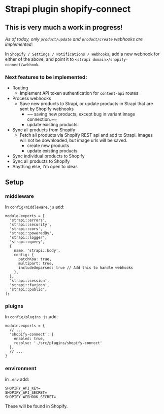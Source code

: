 # Strapi plugin shopify-connect

## This is very much a work in progress!

*As of today, only `product/update` and `product/create` webhooks are implemented:*

In `Shopify / Settings / Notifications / Webhooks`, add a new webhook for either of the above, and point it to `<strapi domain>/shopify-connect/webhook`. 

### Next features to be implemented:

- Routing
  - Implement API token authentication for `content-api` routes
- Process webhooks
  - Save new products to Strapi, or update products in Strapi that are sent by Shopify webhooks
    - ~~ saving new products, except bug in variant image connection.~~
    - update existing products
- Sync all products from Shopify
  - Fetch all products via Shopify REST api and add to Strapi. Images will not be downloaded, but image urls will be saved.
    - create new products
    - update existing products
- Sync individual products to Shopify
- Sync all products to Shopify
- Anything else, I'm open to ideas

## Setup

### middleware

In `config/middleware.js` add:

```
module.exports = [
  'strapi::errors',
  'strapi::security',
  'strapi::cors',
  'strapi::poweredBy',
  'strapi::logger',
  'strapi::query',
  {
    name: 'strapi::body',
    config: {
      patchKoa: true,
      multipart: true,
      includeUnparsed: true // Add this to handle webhooks
    },
  },
  'strapi::session',
  'strapi::favicon',
  'strapi::public',
];
```

### pluigns

In `config/plugins.js` add:

```
module.exports = {
  // ...
  'shopify-connect': {
    enabled: true,
    resolve: './src/plugins/shopify-connect'
  },
  // ...
}
```

### environment

in `.env` add:

```
SHOPIFY_API_KEY=
SHOPIFY_API_SECRET=
SHOPIFY_WEBHOOK_SECRET=
```

These will be found in Shopify.